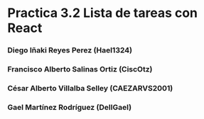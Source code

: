 # Practica 3.2 Lista de tareas con React

<h3> Diego Iñaki Reyes Perez  (Hael1324) </h3>
<h3> Francisco Alberto Salinas Ortiz  (CiscOtz) </h3>
<h3> César Alberto Villalba Selley  (CAEZARVS2001) </h3>
<h3> Gael Martínez Rodríguez  (DellGael) </h3>
 
